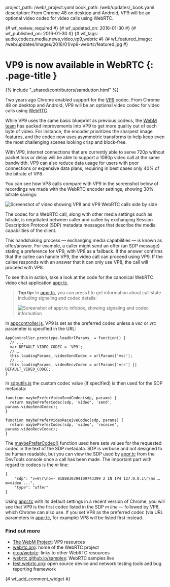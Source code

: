 project_path: /web/_project.yaml
book_path: /web/updates/_book.yaml
description: From Chrome 48 on desktop and Android, VP9 will be an optional video codec for video calls using WebRTC.

{# wf_review_required #}
{# wf_updated_on: 2016-01-30 #}
{# wf_published_on: 2016-01-30 #}
{# wf_tags: audio,codecs,media,news,video,vp9,webrtc #}
{# wf_featured_image: /web/updates/images/2016/01/vp9-webrtc/featured.jpg #}

# VP9 is now available in WebRTC {: .page-title }

{% include "_shared/contributors/samdutton.html" %}



<style>
img {
  max-width: 100%;
}
</style>


Two years ago Chrome enabled support for the <a href="http://www.webmproject.org/vp9/" title="The WebM Project: VP9">VP9</a> codec. From Chrome 48 on desktop and Android, VP9 will be an optional video codec for video calls using <a href="https://webrtc.org" title="webrtc.org: home of the WebRTC project">WebRTC</a>.

While VP9 uses the same basic blueprint as previous codecs, the [WebM team](http://webmproject.org) has packed improvements into VP9 to get more quality out of each byte of video. For instance, the encoder prioritizes the sharpest image features, and the codec now uses asymmetric transforms to help keep even the most challenging scenes looking crisp and block-free.

With VP9, internet connections that are currently able to serve 720p without packet loss or delay will be able to support a 1080p video call at the same bandwidth. VP9 can also reduce data usage for users with poor connections or expensive data plans, requiring in best cases only 40% of the bitrate of VP8.

You can see how VP8 calls compare with VP9 in the screenshot below of recordings we made with the WebRTC encoder settings, showing 30% bitrate savings:

<img alt="Screenshot of video showing VP8 and VP9 WebRTC calls side by side" src="/web/updates/images/2016/01/vp9-webrtc/vp8-v-vp9.jpg" />

The codec for a WebRTC call, along with other media settings such as bitrate, is negotiated between caller and callee by exchanging Session Description Protocol (SDP) metadata messages that describe the media capabilities of the client.

This handshaking process — exchanging media capabilities — is known as offer/answer.  For example, a caller might  send an offer (an SDP message) stating a preference for VP9, with VP8 as a fallback. If the answer confirms that the callee can handle VP9, the video call can proceed using VP9. If the callee responds with an answer that it can only use VP8, the call will proceed with VP8.

To see this in action, take a look at the code for the canonical WebRTC video chat application [appr.tc](https://appr.tc/).

> <strong>Top tip: </strong> In <a href="https://appr.tc" title="appr.tc WebRTC video chat app">appr.tc</a>, you can press <strong>I</strong> to get information about call state including signaling and codec details:
>
> <img alt="Screenshot of appr.tc infobox, showing signaling and codec information" src="/web/updates/images/2016/01/vp9-webrtc/apprtc-infobox.jpg" />

In [appcontroller.js](https://github.com/webrtc/apprtc/blob/5eb702d341796840edd0e57f3e7eebb6ebcba8d4/src/web_app/js/appcontroller.js#L536), VP9 is set as the preferred codec unless a _vsc_ or _vrc_ parameter is specified in the URL:


    AppController.prototype.loadUrlParams_ = function() {
      // ...
      var DEFAULT_VIDEO_CODEC = 'VP9';
      // …
      this.loadingParams_.videoSendCodec = urlParams['vsc'];
      // ...
      this.loadingParams_.videoRecvCodec = urlParams['vrc'] || DEFAULT_VIDEO_CODEC;
    }
    

In [sdputils.js](https://github.com/webrtc/apprtc/blob/9eed9e0f2c98bc84ea5bb75ba15c8f304f8485e4/src/web_app/js/sdputils.js#L219) the custom codec value (if specified) is then used for the SDP metadata:


    function maybePreferVideoSendCodec(sdp, params) {
      return maybePreferCodec(sdp, 'video', 'send', params.videoSendCodec);
    }
    
    function maybePreferVideoReceiveCodec(sdp, params) {
      return maybePreferCodec(sdp, 'video', 'receive', params.videoRecvCodec);
    }
    

The [maybePreferCodec()](https://github.com/webrtc/apprtc/blob/9eed9e0f2c98bc84ea5bb75ba15c8f304f8485e4/src/web_app/js/sdputils.js#L226) function used here sets values for the requested codec in the text of the SDP metadata. SDP is verbose and not designed to be human readable, but you can view the SDP used by [appr.tc](https://appr.tc/) from the DevTools console once a call has been made. The important part with regard to codecs is the _m line_:


    {
        "sdp": "v=0\r\no=- 9188830394109743399 2 IN IP4 127.0.0.1\r\ns … m=video ...",
        "type": "offer"
    }
    

Using [appr.tc](https://appr.tc/) with its default settings in a recent version of Chrome, you will see that VP9 is the first codec listed in the SDP _m line_ — followed by VP8, which Chrome can also use. If you set VP8 as the preferred codec (via URL parameters in [appr.tc](https://appr.tc), for example) VP8 will be listed first instead.

### Find out more

* [The WebM Project](http://www.webmproject.org/vp9/): VP9 resources
* [webrtc.org](http://www.webrtc.org/): home of the WebRTC project
* [g.co/webrtc](http://g.co/webrtc): links to other WebRTC resources
* [webrtc.github.io/samples](http://webrtc.github.io/samples): WebRTC samples
live
* [test.webrtc.org](http://test.webrtc.org): open source device and network testing tools and bug reporting framework


{# wf_add_comment_widget #}
